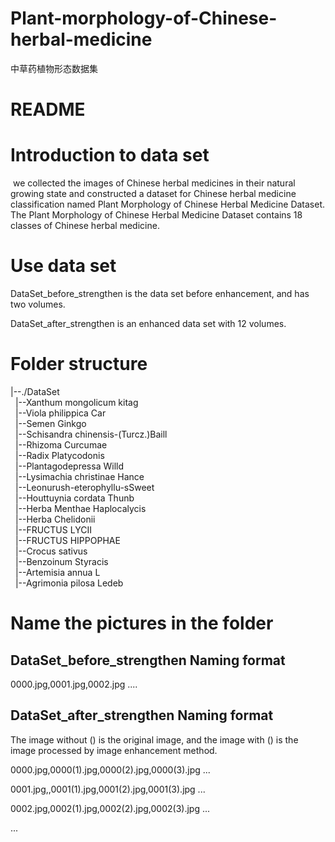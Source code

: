 # Plant-morphology-of-Chinese-herbal-medicine
中草药植物形态数据集
# README

# Introduction to data set

​		we collected the images of Chinese herbal medicines in their natural growing state and constructed a dataset for Chinese herbal medicine classification named Plant Morphology of Chinese Herbal Medicine Dataset. The Plant Morphology of Chinese Herbal Medicine Dataset contains 18 classes of Chinese herbal medicine.

# Use data set

DataSet_before_strengthen is the data set before enhancement, and has two volumes.

DataSet_after_strengthen is an enhanced data set with 12 volumes.

# Folder structure

|--./DataSet</br>
&nbsp;   |--Xanthum mongolicum kitag</br>
&nbsp;   |--Viola philippica Car</br>
&nbsp;   |--Semen Ginkgo</br>
&nbsp;   |--Schisandra chinensis-(Turcz.)Baill</br>
&nbsp;   |--Rhizoma Curcumae</br>
&nbsp;   |--Radix Platycodonis</br>
&nbsp;   |--Plantagodepressa Willd</br>
&nbsp;   |--Lysimachia christinae Hance</br>
&nbsp;   |--Leonurush-eterophyllu-sSweet</br>
&nbsp;   |--Houttuynia cordata Thunb</br>
&nbsp;   |--Herba Menthae Haplocalycis</br>
&nbsp;   |--Herba Chelidonii</br>
&nbsp;   |--FRUCTUS LYCII</br>
&nbsp;   |--FRUCTUS HIPPOPHAE</br>
&nbsp;   |--Crocus sativus</br>
&nbsp;   |--Benzoinum Styracis</br>
&nbsp;   |--Artemisia annua L</br>
&nbsp;   |--Agrimonia pilosa Ledeb</br>



# Name the pictures in the folder

## DataSet_before_strengthen Naming format

0000.jpg,0001.jpg,0002.jpg ....

## DataSet_after_strengthen Naming format

The image without () is the original image, and the image with () is the image processed by image enhancement method.

0000.jpg,0000(1).jpg,0000(2).jpg,0000(3).jpg ...

0001.jpg,,0001(1).jpg,0001(2).jpg,0001(3).jpg ...

0002.jpg,0002(1).jpg,0002(2).jpg,0002(3).jpg ...

...

